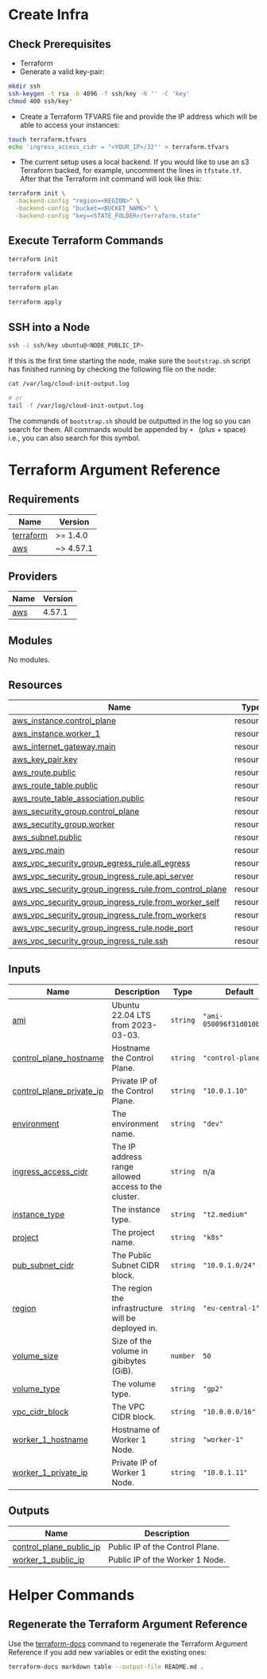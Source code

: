 # Create Infra

## Check Prerequisites

- Terraform
- Generate a valid key-pair:

```bash
mkdir ssh
ssh-keygen -t rsa -b 4096 -f ssh/key -N '' -C 'key'
chmod 400 ssh/key*
```

- Create a Terraform TFVARS file and provide the IP address which will be able to access your instances:

```bash
touch terraform.tfvars
echo 'ingress_access_cidr = "<YOUR_IP>/32"' > terraform.tfvars
```

- The current setup uses a local backend. If you would like to use an s3 Terraform backed, for example, uncomment the lines in `tfstate.tf`. After that the Terraform init command will look like this:

```bash
terraform init \
  -backend-config "region=<REGION>" \
  -backend-config "bucket=<BUCKET_NAME>" \
  -backend-config "key=<STATE_FOLDER>/terraform.state"
```

## Execute Terraform Commands

```bash
terraform init

terraform validate

terraform plan

terraform apply
```

## SSH into a Node

```bash
ssh -i ssh/key ubuntu@<NODE_PUBLIC_IP>
```

If this is the first time starting the node, make sure the `bootstrap.sh` script has finished running by checking the following file on the node:

```bash
cat /var/log/cloud-init-output.log

# or
tail -f /var/log/cloud-init-output.log
```

The commands of `bootstrap.sh` should be outputted in the log so you can search for them. All commands would be appended by `+ ` (plus + space) i.e., you can also search for this symbol.

# Terraform Argument Reference

<!-- BEGIN_TF_DOCS -->
## Requirements

| Name | Version |
|------|---------|
| <a name="requirement_terraform"></a> [terraform](#requirement\_terraform) | >= 1.4.0 |
| <a name="requirement_aws"></a> [aws](#requirement\_aws) | ~> 4.57.1 |

## Providers

| Name | Version |
|------|---------|
| <a name="provider_aws"></a> [aws](#provider\_aws) | 4.57.1 |

## Modules

No modules.

## Resources

| Name | Type |
|------|------|
| [aws_instance.control_plane](https://registry.terraform.io/providers/hashicorp/aws/latest/docs/resources/instance) | resource |
| [aws_instance.worker_1](https://registry.terraform.io/providers/hashicorp/aws/latest/docs/resources/instance) | resource |
| [aws_internet_gateway.main](https://registry.terraform.io/providers/hashicorp/aws/latest/docs/resources/internet_gateway) | resource |
| [aws_key_pair.key](https://registry.terraform.io/providers/hashicorp/aws/latest/docs/resources/key_pair) | resource |
| [aws_route.public](https://registry.terraform.io/providers/hashicorp/aws/latest/docs/resources/route) | resource |
| [aws_route_table.public](https://registry.terraform.io/providers/hashicorp/aws/latest/docs/resources/route_table) | resource |
| [aws_route_table_association.public](https://registry.terraform.io/providers/hashicorp/aws/latest/docs/resources/route_table_association) | resource |
| [aws_security_group.control_plane](https://registry.terraform.io/providers/hashicorp/aws/latest/docs/resources/security_group) | resource |
| [aws_security_group.worker](https://registry.terraform.io/providers/hashicorp/aws/latest/docs/resources/security_group) | resource |
| [aws_subnet.public](https://registry.terraform.io/providers/hashicorp/aws/latest/docs/resources/subnet) | resource |
| [aws_vpc.main](https://registry.terraform.io/providers/hashicorp/aws/latest/docs/resources/vpc) | resource |
| [aws_vpc_security_group_egress_rule.all_egress](https://registry.terraform.io/providers/hashicorp/aws/latest/docs/resources/vpc_security_group_egress_rule) | resource |
| [aws_vpc_security_group_ingress_rule.api_server](https://registry.terraform.io/providers/hashicorp/aws/latest/docs/resources/vpc_security_group_ingress_rule) | resource |
| [aws_vpc_security_group_ingress_rule.from_control_plane](https://registry.terraform.io/providers/hashicorp/aws/latest/docs/resources/vpc_security_group_ingress_rule) | resource |
| [aws_vpc_security_group_ingress_rule.from_worker_self](https://registry.terraform.io/providers/hashicorp/aws/latest/docs/resources/vpc_security_group_ingress_rule) | resource |
| [aws_vpc_security_group_ingress_rule.from_workers](https://registry.terraform.io/providers/hashicorp/aws/latest/docs/resources/vpc_security_group_ingress_rule) | resource |
| [aws_vpc_security_group_ingress_rule.node_port](https://registry.terraform.io/providers/hashicorp/aws/latest/docs/resources/vpc_security_group_ingress_rule) | resource |
| [aws_vpc_security_group_ingress_rule.ssh](https://registry.terraform.io/providers/hashicorp/aws/latest/docs/resources/vpc_security_group_ingress_rule) | resource |

## Inputs

| Name | Description | Type | Default | Required |
|------|-------------|------|---------|:--------:|
| <a name="input_ami"></a> [ami](#input\_ami) | Ubuntu 22.04 LTS from 2023-03-03. | `string` | `"ami-050096f31d010b533"` | no |
| <a name="input_control_plane_hostname"></a> [control\_plane\_hostname](#input\_control\_plane\_hostname) | Hostname the Control Plane. | `string` | `"control-plane"` | no |
| <a name="input_control_plane_private_ip"></a> [control\_plane\_private\_ip](#input\_control\_plane\_private\_ip) | Private IP of the Control Plane. | `string` | `"10.0.1.10"` | no |
| <a name="input_environment"></a> [environment](#input\_environment) | The environment name. | `string` | `"dev"` | no |
| <a name="input_ingress_access_cidr"></a> [ingress\_access\_cidr](#input\_ingress\_access\_cidr) | The IP address range allowed access to the cluster. | `string` | n/a | yes |
| <a name="input_instance_type"></a> [instance\_type](#input\_instance\_type) | The instance type. | `string` | `"t2.medium"` | no |
| <a name="input_project"></a> [project](#input\_project) | The project name. | `string` | `"k8s"` | no |
| <a name="input_pub_subnet_cidr"></a> [pub\_subnet\_cidr](#input\_pub\_subnet\_cidr) | The Public Subnet CIDR block. | `string` | `"10.0.1.0/24"` | no |
| <a name="input_region"></a> [region](#input\_region) | The region the infrastructure will be deployed in. | `string` | `"eu-central-1"` | no |
| <a name="input_volume_size"></a> [volume\_size](#input\_volume\_size) | Size of the volume in gibibytes (GiB). | `number` | `50` | no |
| <a name="input_volume_type"></a> [volume\_type](#input\_volume\_type) | The volume type. | `string` | `"gp2"` | no |
| <a name="input_vpc_cidr_block"></a> [vpc\_cidr\_block](#input\_vpc\_cidr\_block) | The VPC CIDR block. | `string` | `"10.0.0.0/16"` | no |
| <a name="input_worker_1_hostname"></a> [worker\_1\_hostname](#input\_worker\_1\_hostname) | Hostname of Worker 1 Node. | `string` | `"worker-1"` | no |
| <a name="input_worker_1_private_ip"></a> [worker\_1\_private\_ip](#input\_worker\_1\_private\_ip) | Private IP of Worker 1 Node. | `string` | `"10.0.1.11"` | no |

## Outputs

| Name | Description |
|------|-------------|
| <a name="output_control_plane_public_ip"></a> [control\_plane\_public\_ip](#output\_control\_plane\_public\_ip) | Public IP of the Control Plane. |
| <a name="output_worker_1_public_ip"></a> [worker\_1\_public\_ip](#output\_worker\_1\_public\_ip) | Public IP of the Worker 1 Node. |
<!-- END_TF_DOCS -->

# Helper Commands

## Regenerate the Terraform Argument Reference

Use the [terraform-docs](https://terraform-docs.io/how-to/insert-output-to-file/) command to regenerate the Terraform Argument Reference if you add new variables or edit the existing ones:

```bash
terraform-docs markdown table --output-file README.md .
```
